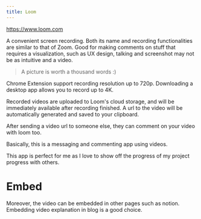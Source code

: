 ```yaml
---
title: Loom
---
```


https://www.loom.com

A convenient screen recording. 
Both its name and recording functionalities are similar to that of Zoom.
Good for making comments on stuff that requires a visualization, such as UX design, talking and screenshot may not be as intuitive and a video.

> A picture is worth a thousand words :)

Chrome Extension support recording resolution up to 720p.
Downloading a desktop app allows you to record up to 4K.

Recorded videos are uploaded to Loom's cloud storage, and will be immediately available after recording finished. A url to the video will be automatically generated and saved to your clipboard.

After sending a video url to someone else, they can comment on your video with loom too.

Basically, this is a messaging and commenting app using videos.

This app is perfect for me as I love to show off the progress of my project progress with others.

# Embed
Moreover, the video can be embedded in other pages such as notion.
Embedding video explanation in blog is a good choice.

